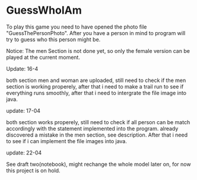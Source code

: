 # GuessWhoIAm

To play this game you need to have opened the photo file "GuessThePersonPhoto".
After you have a person in mind to program will try to guess who this person might be.

Notice: The men Section is not done yet, so only the female version can be played at the current moment.

Update: 16-4

both section men and woman are uploaded, still need to check if the men section is working properely, after that i need to make a trail run to see if everything runs smoothly, after that i need to intergrate the file image into java.

update: 17-04

both section works properely, still need to check if all person can be match accordingly with the statement implemented into the program. 
already discovered a mistake in the men section, see description. After that i need to see if i can implement the file images into java.

update: 22-04

See draft two(notebook), might rechange the whole model later on,
for now this project is on hold.